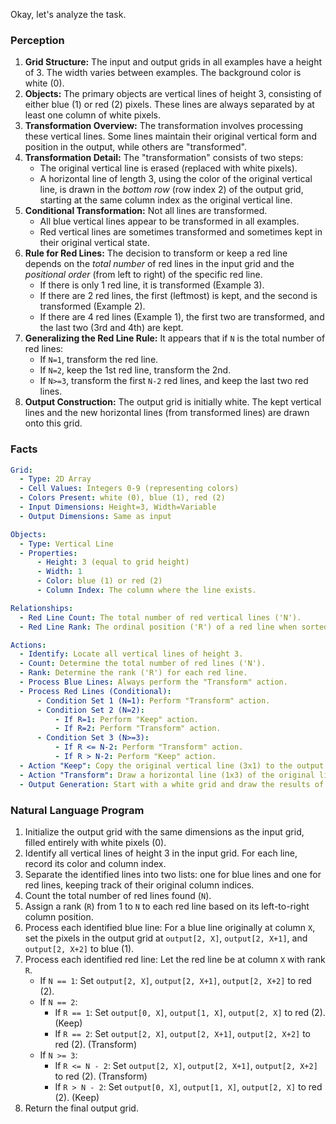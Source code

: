 Okay, let's analyze the task.

### Perception

1.  **Grid Structure:** The input and output grids in all examples have a height of 3. The width varies between examples. The background color is white (0).
2.  **Objects:** The primary objects are vertical lines of height 3, consisting of either blue (1) or red (2) pixels. These lines are always separated by at least one column of white pixels.
3.  **Transformation Overview:** The transformation involves processing these vertical lines. Some lines maintain their original vertical form and position in the output, while others are "transformed".
4.  **Transformation Detail:** The "transformation" consists of two steps:
    *   The original vertical line is erased (replaced with white pixels).
    *   A horizontal line of length 3, using the color of the original vertical line, is drawn in the *bottom row* (row index 2) of the output grid, starting at the same column index as the original vertical line.
5.  **Conditional Transformation:** Not all lines are transformed.
    *   All blue vertical lines appear to be transformed in all examples.
    *   Red vertical lines are sometimes transformed and sometimes kept in their original vertical state.
6.  **Rule for Red Lines:** The decision to transform or keep a red line depends on the *total number* of red lines in the input grid and the *positional order* (from left to right) of the specific red line.
    *   If there is only 1 red line, it is transformed (Example 3).
    *   If there are 2 red lines, the first (leftmost) is kept, and the second is transformed (Example 2).
    *   If there are 4 red lines (Example 1), the first two are transformed, and the last two (3rd and 4th) are kept.
7.  **Generalizing the Red Line Rule:** It appears that if `N` is the total number of red lines:
    *   If `N=1`, transform the red line.
    *   If `N=2`, keep the 1st red line, transform the 2nd.
    *   If `N>=3`, transform the first `N-2` red lines, and keep the last two red lines.
8.  **Output Construction:** The output grid is initially white. The kept vertical lines and the new horizontal lines (from transformed lines) are drawn onto this grid.

### Facts


```yaml
Grid:
  - Type: 2D Array
  - Cell Values: Integers 0-9 (representing colors)
  - Colors Present: white (0), blue (1), red (2)
  - Input Dimensions: Height=3, Width=Variable
  - Output Dimensions: Same as input

Objects:
  - Type: Vertical Line
  - Properties:
      - Height: 3 (equal to grid height)
      - Width: 1
      - Color: blue (1) or red (2)
      - Column Index: The column where the line exists.

Relationships:
  - Red Line Count: The total number of red vertical lines ('N').
  - Red Line Rank: The ordinal position ('R') of a red line when sorted by column index (1st, 2nd, ..., Nth).

Actions:
  - Identify: Locate all vertical lines of height 3.
  - Count: Determine the total number of red lines ('N').
  - Rank: Determine the rank ('R') for each red line.
  - Process Blue Lines: Always perform the "Transform" action.
  - Process Red Lines (Conditional):
      - Condition Set 1 (N=1): Perform "Transform" action.
      - Condition Set 2 (N=2):
          - If R=1: Perform "Keep" action.
          - If R=2: Perform "Transform" action.
      - Condition Set 3 (N>=3):
          - If R <= N-2: Perform "Transform" action.
          - If R > N-2: Perform "Keep" action.
  - Action "Keep": Copy the original vertical line (3x1) to the output grid at the same column index.
  - Action "Transform": Draw a horizontal line (1x3) of the original line's color in the bottom row (row 2) of the output grid, starting at the original line's column index.
  - Output Generation: Start with a white grid and draw the results of the "Keep" and "Transform" actions.
```


### Natural Language Program

1.  Initialize the output grid with the same dimensions as the input grid, filled entirely with white pixels (0).
2.  Identify all vertical lines of height 3 in the input grid. For each line, record its color and column index.
3.  Separate the identified lines into two lists: one for blue lines and one for red lines, keeping track of their original column indices.
4.  Count the total number of red lines found (`N`).
5.  Assign a rank (`R`) from 1 to `N` to each red line based on its left-to-right column position.
6.  Process each identified blue line: For a blue line originally at column `X`, set the pixels in the output grid at `output[2, X]`, `output[2, X+1]`, and `output[2, X+2]` to blue (1).
7.  Process each identified red line: Let the red line be at column `X` with rank `R`.
    *   If `N == 1`: Set `output[2, X]`, `output[2, X+1]`, `output[2, X+2]` to red (2).
    *   If `N == 2`:
        *   If `R == 1`: Set `output[0, X]`, `output[1, X]`, `output[2, X]` to red (2). (Keep)
        *   If `R == 2`: Set `output[2, X]`, `output[2, X+1]`, `output[2, X+2]` to red (2). (Transform)
    *   If `N >= 3`:
        *   If `R <= N - 2`: Set `output[2, X]`, `output[2, X+1]`, `output[2, X+2]` to red (2). (Transform)
        *   If `R > N - 2`: Set `output[0, X]`, `output[1, X]`, `output[2, X]` to red (2). (Keep)
8.  Return the final output grid.